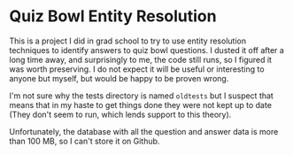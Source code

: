 # Quiz Bowl Entity Resolution

This is a project I did in grad school to try to use entity resolution techniques to identify answers to quiz bowl questions. I dusted it off after a long time away, and surprisingly to me, the code still runs, so I figured it was worth preserving. I do not expect it will be useful or interesting to anyone but myself, but would be happy to be proven wrong.

I'm not sure why the tests directory is named `oldtests` but I suspect that means that in my haste to get things done they were not kept up to date (They don't seem to run, which lends support to this theory).

Unfortunately, the database with all the question and answer data is more than 100 MB, so I can't store it on Github.
